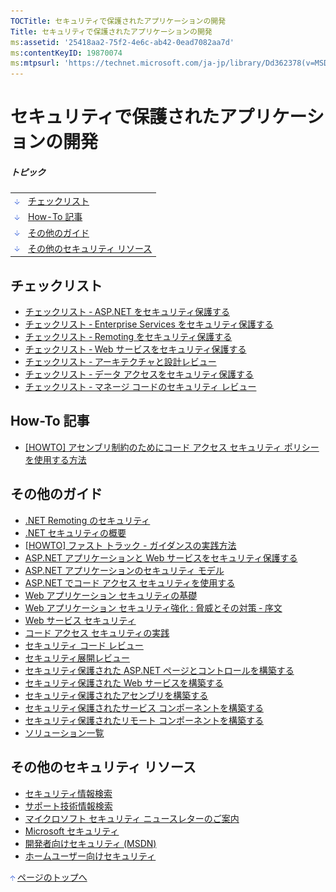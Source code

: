 ```yaml
---
TOCTitle: セキュリティで保護されたアプリケーションの開発
Title: セキュリティで保護されたアプリケーションの開発
ms:assetid: '25418aa2-75f2-4e6c-ab42-0ead7082aa7d'
ms:contentKeyID: 19870074
ms:mtpsurl: 'https://technet.microsoft.com/ja-jp/library/Dd362378(v=MSDN.10)'
---
```


セキュリティで保護されたアプリケーションの開発
==============================================

##### トピック

|                                                                                                                                                                 |                                       |
|-----------------------------------------------------------------------------------------------------------------------------------------------------------------|---------------------------------------|
| [<img src="images/dd362378.arrow_px_down(ja-jp,TechNet.10).gif" alt="チェックリスト" width="7" height="9" />](#eaa)                | [チェックリスト](#eaa)                |
| [<img src="images/dd362378.arrow_px_down(ja-jp,TechNet.10).gif" alt="How-To 記事" width="7" height="9" />](#eub)                   | [How-To 記事](#eub)                   |
| [<img src="images/dd362378.arrow_px_down(ja-jp,TechNet.10).gif" alt="その他のガイド" width="7" height="9" />](#ezb)                | [その他のガイド](#ezb)                |
| [<img src="images/dd362378.arrow_px_down(ja-jp,TechNet.10).gif" alt="その他のセキュリティ リソース" width="7" height="9" />](#erd) | [その他のセキュリティ リソース](#erd) |

チェックリスト
--------------

-   [チェックリスト ‐ ASP.NET をセキュリティ保護する](http://msdn.microsoft.com/ja-jp/library/cc402242.aspx)
-   [チェックリスト ‐ Enterprise Services をセキュリティ保護する](http://msdn.microsoft.com/ja-jp/library/cc402071.aspx)
-   [チェックリスト ‐ Remoting をセキュリティ保護する](http://msdn.microsoft.com/ja-jp/library/cc402073.aspx)
-   [チェックリスト ‐ Web サービスをセキュリティ保護する](http://msdn.microsoft.com/ja-jp/library/cc402245.aspx)
-   [チェックリスト ‐ アーキテクチャと設計レビュー](http://msdn.microsoft.com/ja-jp/library/cc402239.aspx)
-   [チェックリスト ‐ データ アクセスをセキュリティ保護する](http://msdn.microsoft.com/ja-jp/library/cc402075.aspx)
-   [チェックリスト ‐ マネージ コードのセキュリティ レビュー](http://msdn.microsoft.com/ja-jp/library/cc402083.aspx)

How-To 記事 
------------

-   [\[HOWTO\] アセンブリ制約のためにコード アクセス セキュリティ ポリシーを使用する方法](http://msdn.microsoft.com/ja-jp/library/cc402106.aspx)

その他のガイド 
---------------

-   [.NET Remoting のセキュリティ](http://msdn.microsoft.com/ja-jp/library/cc402092.aspx)
-   [.NET セキュリティの概要](http://msdn.microsoft.com/ja-jp/library/cc402190.aspx)
-   [\[HOWTO\] ファスト トラック - ガイダンスの実践方法](http://msdn.microsoft.com/ja-jp/library/cc402179.aspx)
-   [ASP.NET アプリケーションと Web サービスをセキュリティ保護する](http://msdn.microsoft.com/ja-jp/library/cc402217.aspx)
-   [ASP.NET アプリケーションのセキュリティ モデル](http://msdn.microsoft.com/ja-jp/library/cc447653.aspx)
-   [ASP.NET でコード アクセス セキュリティを使用する](http://msdn.microsoft.com/ja-jp/library/cc402196.aspx)
-   [Web アプリケーション セキュリティの基礎](http://msdn.microsoft.com/ja-jp/library/cc402180.aspx)
-   [Web アプリケーション セキュリティ強化 : 脅威とその対策 ‐ 序文](http://msdn.microsoft.com/ja-jp/library/cc402175.aspx)
-   [Web サービス セキュリティ](http://msdn.microsoft.com/ja-jp/library/cc402069.aspx)
-   [コード アクセス セキュリティの実践](http://msdn.microsoft.com/ja-jp/library/cc402194.aspx)
-   [セキュリティ コード レビュー](http://msdn.microsoft.com/ja-jp/library/cc402232.aspx)
-   [セキュリティ展開レビュー](http://msdn.microsoft.com/ja-jp/library/cc402235.aspx)
-   [セキュリティ保護された ASP.NET ページとコントロールを構築する](http://msdn.microsoft.com/ja-jp/library/cc402198.aspx)
-   [セキュリティ保護された Web サービスを構築する](http://msdn.microsoft.com/ja-jp/library/cc402201.aspx)
-   [セキュリティ保護されたアセンブリを構築する](http://msdn.microsoft.com/ja-jp/library/cc402192.aspx)
-   [セキュリティ保護されたサービス コンポーネントを構築する](http://msdn.microsoft.com/ja-jp/library/cc402200.aspx)
-   [セキュリティ保護されたリモート コンポーネントを構築する](http://www.microsoft.com/japan/msdn/library/ja/jpdnsecure/guidance/secmod86.asp)
-   [ソリューション一覧](http://msdn.microsoft.com/ja-jp/library/cc402177.aspx)

その他のセキュリティ リソース 
------------------------------

-   [セキュリティ情報検索](http://www.microsoft.com/japan/technet/security/current.aspx)
-   [サポート技術情報検索](http://support.microsoft.com/search/)
-   [マイクロソフト セキュリティ ニュースレターのご案内](http://www.microsoft.com/japan/technet/security/secnews/default.mspx)
-   [Microsoft セキュリティ](http://www.microsoft.com/japan/security/)
-   [開発者向けセキュリティ (MSDN)](http://msdn.microsoft.com/ja-jp/security/default.aspx)
-   [ホームユーザー向けセキュリティ](http://www.microsoft.com/japan/athome/security/default.mspx)

[<img src="images/dd362378.arrow_px_up(ja-jp,TechNet.10).gif" alt="ページのトップへ" width="7" height="9" />](#top) [ページのトップへ](#top)
